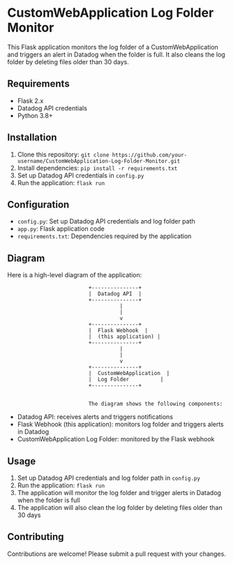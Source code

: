 # CustomWebApplication Log Folder Monitor

This Flask application monitors the log folder of a CustomWebApplication and triggers an alert in Datadog when the folder is full. It also cleans the log folder by deleting files older than 30 days.

## Requirements

* Flask 2.x
* Datadog API credentials
* Python 3.8+

## Installation

1. Clone this repository: `git clone https://github.com/your-username/CustomWebApplication-Log-Folder-Monitor.git`
2. Install dependencies: `pip install -r requirements.txt`
3. Set up Datadog API credentials in `config.py`
4. Run the application: `flask run`

## Configuration

* `config.py`: Set up Datadog API credentials and log folder path
* `app.py`: Flask application code
* `requirements.txt`: Dependencies required by the application

## Diagram

Here is a high-level diagram of the application:

                              +---------------+
                              |  Datadog API  |
                              +---------------+
                                        |
                                        |
                                        v
                              +---------------+
                              |  Flask Webhook  |
                              |  (this application) |
                              +---------------+
                                        |
                                        |
                                        v
                              +---------------+
                              |  CustomWebApplication  |
                              |  Log Folder          |
                              +---------------+


                              The diagram shows the following components:

* Datadog API: receives alerts and triggers notifications
* Flask Webhook (this application): monitors log folder and triggers alerts in Datadog
* CustomWebApplication Log Folder: monitored by the Flask webhook

## Usage

1. Set up Datadog API credentials and log folder path in `config.py`
2. Run the application: `flask run`
3. The application will monitor the log folder and trigger alerts in Datadog when the folder is full
4. The application will also clean the log folder by deleting files older than 30 days

## Contributing

Contributions are welcome! Please submit a pull request with your changes.


